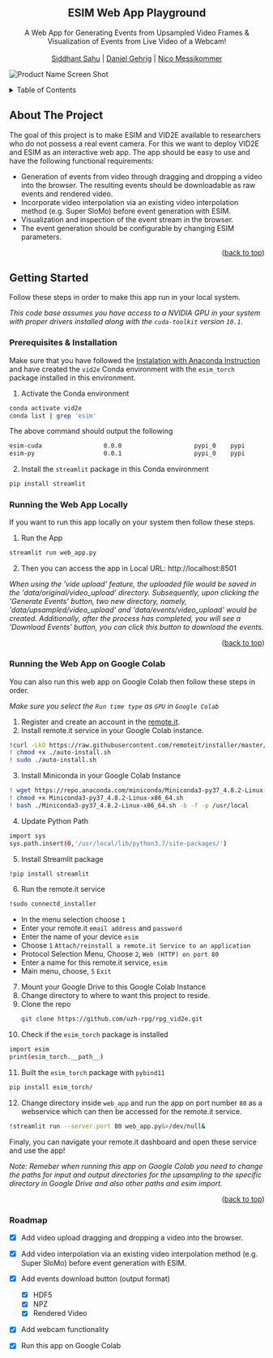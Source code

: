 <div id="top"></div>
<!--
*** Thanks for checking out the Best-README-Template. If you have a suggestion
*** that would make this better, please fork the repo and create a pull request
*** or simply open an issue with the tag "enhancement".
*** Don't forget to give the project a star!
*** Thanks again! Now go create something AMAZING! :D
-->



<!-- PROJECT SHIELDS -->
<!--
*** I'm using markdown "reference style" links for readability.
*** Reference links are enclosed in brackets [ ] instead of parentheses ( ).
*** See the bottom of this document for the declaration of the reference variables
*** for contributors-url, forks-url, etc. This is an optional, concise syntax you may use.
*** https://www.markdownguide.org/basic-syntax/#reference-style-links
-->
<!-- [![Contributors][contributors-shield]][contributors-url]
[![Forks][forks-shield]][forks-url]
[![Stargazers][stars-shield]][stars-url]
[![Issues][issues-shield]][issues-url]
[![MIT License][license-shield]][license-url]
[![LinkedIn][linkedin-shield]][linkedin-url] -->



<!-- PROJECT LOGO -->
<br />
<div align="center">
  <!-- <a href="https://github.com/othneildrew/Best-README-Template">
    <img src="images/logo.png" alt="Logo" width="80" height="80">
  </a> -->

  <h2 align="center">ESIM Web App Playground</h3>

  <p align="center">
    A Web App for Generating Events from Upsampled Video Frames & Visualization of Events from Live Video of a Webcam! 
    <!-- <br />
    <a href="https://github.com/othneildrew/Best-README-Template"><strong>Explore the docs »</strong></a>
    <br />
    <br />
    <a href="https://github.com/othneildrew/Best-README-Template">View Demo</a>
    ·
    <a href="https://github.com/othneildrew/Best-README-Template/issues">Report Bug</a>
    ·
    <a href="https://github.com/othneildrew/Best-README-Template/issues">Request Feature</a> -->
    <br />
    <br />
    <a href="https://github.com/iamsiddhantsahu">Siddhant Sahu</a> | <a href="https://github.com/danielgehrig18">Daniel Gehrig</a> | <a href="">Nico Messikommer</a>

  </p>
</div>

![Product Name Screen Shot](screencast.gif)

<!-- TABLE OF CONTENTS -->
<details>
  <summary>Table of Contents</summary>
  <ol>
    <li>
      <a href="#about-the-project">About The Project</a>
      <!-- <ul>
        <li><a href="#built-with">Built With</a></li>
      </ul> -->
    </li>
    <li>
      <a href="#getting-started">Getting Started</a>
      <ul>
        <li><a href="#prerequisites">Prerequisites & Installation</a></li>
        <li><a href="#Running the Web App Locally">Running the Web App Locally</a></li>
        <li><a href="#Running the Web App on Google Colab">Running the Web App on Google Colab</a></li>
      </ul>
    </li>
    <!-- <li><a href="#usage">Usage</a></li> -->
    <li><a href="#roadmap">Roadmap</a></li>
    <!-- <li><a href="#contributing">Contributing</a></li>
    <li><a href="#license">License</a></li>
    <li><a href="#contact">Contact</a></li>
    <li><a href="#acknowledgments">Acknowledgments</a></li> -->
  </ol>
</details>



<!-- ABOUT THE PROJECT -->
## About The Project

<!-- ![Product Name Screen Shot](screencast.gif) -->

The goal of this project is to make ESIM and VID2E available to researchers who do not possess a real event camera. For this we want to deploy VID2E and ESIM as an interactive web app. The app should be easy to use and have the following functional requirements:

* Generation of events from video through dragging and dropping a video into the browser. The resulting events should be downloadable as raw events and rendered video.
* Incorporate video interpolation via an existing video interpolation method (e.g. Super SloMo) before event generation with ESIM.
* Visualization and inspection of the event stream in the browser.
* The event generation should be configurable by changing ESIM parameters.

<p align="right">(<a href="#top">back to top</a>)</p>



<!-- ### Built With

This section should list any major frameworks/libraries used to bootstrap your project. Leave any add-ons/plugins for the acknowledgements section. Here are a few examples.

* [Next.js](https://nextjs.org/)
* [React.js](https://reactjs.org/)
* [Vue.js](https://vuejs.org/)
* [Angular](https://angular.io/)
* [Svelte](https://svelte.dev/)
* [Laravel](https://laravel.com)
* [Bootstrap](https://getbootstrap.com)
* [JQuery](https://jquery.com)

<p align="right">(<a href="#top">back to top</a>)</p> -->



<!-- GETTING STARTED -->
## Getting Started

Follow these steps in order to make this app run in your local system.

_This code base assumes you have access to a NVIDIA GPU in your system with proper drivers installed along with the `cuda-toolkit` version `10.1`._

### Prerequisites & Installation

Make sure that you have followed the [Instalation with Anaconda Instruction](https://github.com/uzh-rpg/rpg_vid2e) and have created the `vid2e` Conda environment with the `esim_torch` package installed in this environment.
1. Activate the Conda environment
  ```sh
  conda activate vid2e
  conda list | grep 'esim'
  ```

  The above command should output the following
  ```sh
  esim-cuda                 0.0.0                    pypi_0    pypi
  esim-py                   0.0.1                    pypi_0    pypi
  ```

2. Install the `streamlit` package in this Conda environment
```sh
pip install streamlit
```
### Running the Web App Locally

If you want to run this app locally on your system then follow these steps.
1. Run the App
```sh
streamlit run web_app.py
```
2. Then you can access the app in Local URL: http://localhost:8501

_When using the 'vide upload' feature, the uploaded file would be saved in the 'data/original/video_upload' directory. Subsequently, upon clicking the 'Generate Events' button, two new directory, namely, 'data/upsampled/video_upload' and 'data/events/video_upload' would be created. Additionally, after the process has completed, you will see a 'Download Events' button, you can click this button to download the events._

<p align="right">(<a href="#top">back to top</a>)</p>

### Running the Web App on Google Colab

You can also run this web app on Google Colab then follow these steps in order.

_Make sure you select the `Run time type` as `GPU` in `Google Colab`_

1. Register and create an account in the [remote.it](https://remote.it/).
2. Install remote.it service in your Google Colab instance.
  ```sh
  !curl -LkO https://raw.githubusercontent.com/remoteit/installer/master/scripts/auto-install.sh
  ! chmod +x ./auto-install.sh
  ! sudo ./auto-install.sh
  ```
3. Install Miniconda in your Google Colab Instance
  ```sh
  ! wget https://repo.anaconda.com/miniconda/Miniconda3-py37_4.8.2-Linux-x86_64.sh
  ! chmod +x Miniconda3-py37_4.8.2-Linux-x86_64.sh
  ! bash ./Miniconda3-py37_4.8.2-Linux-x86_64.sh -b -f -p /usr/local
  ```
4. Update Python Path
  ```sh
  import sys
  sys.path.insert(0,'/usr/local/lib/python3.7/site-packages/')
  ```
5. Install Streamlit package
  ```sh
  !pip install streamlit
  ```
6. Run the remote.it service
  ```sh
  !sudo connectd_installer
  ```
  - In the menu selection choose `1`
  - Enter your remote.it `email address` and `password`
  - Enter the name of your device `esim`
  - Choose `1` `Attach/reinstall a remote.it Service to an application`
  - Protocol Selection Menu, Choose `2`, `Web (HTTP) on port 80`
  - Enter a name for this remote.it service, `esim`
  - Main menu, choose, `5` `Exit`
7. Mount your Google Drive to this Google Colab Instance
8. Change directory to where to want this project to reside.
9. Clone the repo
   ```sh
   git clone https://github.com/uzh-rpg/rpg_vid2e.git
   ```
10. Check if the `esim_torch` package is installed
   ```sh
   import esim
   print(esim_torch.__path__)
   ```
11. Built the `esim_torch` package with `pybind11`
   ```sh
   pip install esim_torch/
   ```
12. Change directory inside `web_app` and run the app on port number `80` as a webservice which can then be accessed for the remote.it service.
   ```sh
   !streamlit run --server.port 80 web_app.py&>/dev/null&
   ```

Finaly, you can navigate your remote.it dashboard and open these service and use the app!

_Note: Remeber when running this app on Google Colab you need to change the paths for input and output directories for the upsampling to the specific directory in Google Drive and also other paths and esim import._

<p align="right">(<a href="#top">back to top</a>)</p>


<!-- ROADMAP -->
### Roadmap

- [x] Add video upload dragging and dropping a video into the browser.
- [x] Add video interpolation via an existing video interpolation method (e.g. Super SloMo) before event generation with ESIM.
- [x] Add events download button (output format)
    - [x] HDF5
    - [x] NPZ
    - [x] Rendered Video
- [x] Add webcam functionality
- [x] Run this app on Google Colab



<!-- CONTRIBUTING
## Contributing

Contributions are what make the open source community such an amazing place to learn, inspire, and create. Any contributions you make are **greatly appreciated**.

If you have a suggestion that would make this better, please fork the repo and create a pull request. You can also simply open an issue with the tag "enhancement".
Don't forget to give the project a star! Thanks again!

1. Fork the Project
2. Create your Feature Branch (`git checkout -b feature/AmazingFeature`)
3. Commit your Changes (`git commit -m 'Add some AmazingFeature'`)
4. Push to the Branch (`git push origin feature/AmazingFeature`)
5. Open a Pull Request

<p align="right">(<a href="#top">back to top</a>)</p> -->



<!-- LICENSE
## License

Distributed under the MIT License. See `LICENSE.txt` for more information.

<p align="right">(<a href="#top">back to top</a>)</p> -->



<!-- CONTACT
## Contact

Siddhant Sahu
Daniel Gehrig
Nico Messikommer

<!-- Siddhant Sahu - [@your_twitter](https://twitter.com/your_username) - email@example.com -->

<!-- Project Link: [https://github.com/your_username/repo_name](https://github.com/your_username/repo_name) -->

<!-- <p align="right">(<a href="#top">back to top</a>)</p> -->



<!-- ACKNOWLEDGMENTS
## Acknowledgments

Use this space to list resources you find helpful and would like to give credit to. I've included a few of my favorites to kick things off!

* [Choose an Open Source License](https://choosealicense.com)
* [GitHub Emoji Cheat Sheet](https://www.webpagefx.com/tools/emoji-cheat-sheet)
* [Malven's Flexbox Cheatsheet](https://flexbox.malven.co/)
* [Malven's Grid Cheatsheet](https://grid.malven.co/)
* [Img Shields](https://shields.io)
* [GitHub Pages](https://pages.github.com)
* [Font Awesome](https://fontawesome.com)
* [React Icons](https://react-icons.github.io/react-icons/search)

<p align="right">(<a href="#top">back to top</a>)</p> -->



<!-- MARKDOWN LINKS & IMAGES -->
<!-- https://www.markdownguide.org/basic-syntax/#reference-style-links -->
[contributors-shield]: https://img.shields.io/github/contributors/othneildrew/Best-README-Template.svg?style=for-the-badge
[contributors-url]: https://github.com/othneildrew/Best-README-Template/graphs/contributors
[forks-shield]: https://img.shields.io/github/forks/othneildrew/Best-README-Template.svg?style=for-the-badge
[forks-url]: https://github.com/othneildrew/Best-README-Template/network/members
[stars-shield]: https://img.shields.io/github/stars/othneildrew/Best-README-Template.svg?style=for-the-badge
[stars-url]: https://github.com/othneildrew/Best-README-Template/stargazers
[issues-shield]: https://img.shields.io/github/issues/othneildrew/Best-README-Template.svg?style=for-the-badge
[issues-url]: https://github.com/othneildrew/Best-README-Template/issues
[license-shield]: https://img.shields.io/github/license/othneildrew/Best-README-Template.svg?style=for-the-badge
[license-url]: https://github.com/othneildrew/Best-README-Template/blob/master/LICENSE.txt
[linkedin-shield]: https://img.shields.io/badge/-LinkedIn-black.svg?style=for-the-badge&logo=linkedin&colorB=555
[linkedin-url]: https://linkedin.com/in/othneildrew
[product-screenshot]: images/screenshot.png